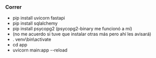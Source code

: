 ### Correr
* pip install uvicorn fastapi
* pip install sqlalchemy
* pip install psycopg2 (psycopg2-binary me funcionó a mí)
* (no me acuerdo si tuve que instalar otras más pero ahí les avisará)
* . venv\bin\activate
* cd app
* uvicorn main:app --reload
